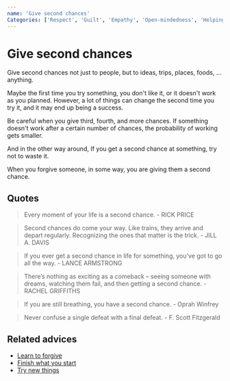 ```yaml
---
name: 'Give second chances'
Categories: ['Respect', 'Guilt', 'Empathy', 'Open-mindedness', 'Helping', 'Balance']
---
```

# Give second chances
 
Give second chances not just to people, but to ideas, trips, places, foods, … anything.
 
Maybe the first time you try something, you don't like it, or it doesn't work as you planned. However, a lot of things can change the second time you try it, and it may end up being a success.
 
Be careful when you give third, fourth, and more chances. If something doesn't work after a certain number of chances, the probability of working gets smaller.
 
And in the other way around, If you get a second chance at something, try not to waste it.

When you forgive someone, in some way, you are giving them a second chance.

## Quotes

> Every moment of your life is a second chance. - RICK PRICE

> Second chances do come your way. Like trains, they arrive and depart regularly. Recognizing the ones that matter is the trick. - JILL A. DAVIS

> If you ever get a second chance in life for something, you’ve got to go all the way. - LANCE ARMSTRONG

> There’s nothing as exciting as a comeback – seeing someone with dreams, watching them fail, and then getting a second chance. - RACHEL GRIFFITHS

> If you are still breathing, you have a second chance. - Oprah Winfrey

> Never confuse a single defeat with a final defeat. - F. Scott Fitzgerald

## Related advices

- [Learn to forgive](../Learn%20to%20forgive/index.md)
- [Finish what you start](../Finish%20what%20you%20start/index.md)
- [Try new things](../Try%20new%20things/index.md)